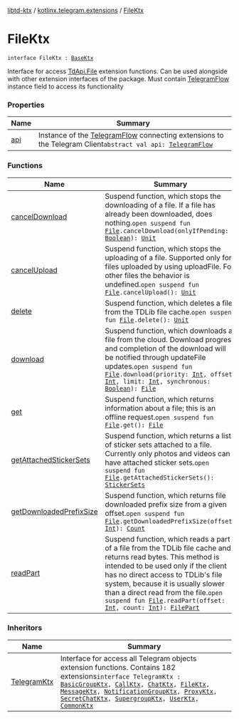 [libtd-ktx](../../index.md) / [kotlinx.telegram.extensions](../index.md) / [FileKtx](./index.md)

# FileKtx

`interface FileKtx : `[`BaseKtx`](../-base-ktx/index.md)

Interface for access [TdApi.File](https://tdlibx.github.io/td/docs/org/drinkless/td/libcore/telegram/TdApi/File.html) extension functions. Can be used alongside with other extension
interfaces of the package. Must contain [TelegramFlow](../../kotlinx.telegram.core/-telegram-flow/index.md) instance field to access its functionality

### Properties

| Name | Summary |
|---|---|
| [api](api.md) | Instance of the [TelegramFlow](../../kotlinx.telegram.core/-telegram-flow/index.md) connecting extensions to the Telegram Client`abstract val api: `[`TelegramFlow`](../../kotlinx.telegram.core/-telegram-flow/index.md) |

### Functions

| Name | Summary |
|---|---|
| [cancelDownload](cancel-download.md) | Suspend function, which stops the downloading of a file. If a file has already been downloaded, does nothing.`open suspend fun `[`File`](https://tdlibx.github.io/td/docs/org/drinkless/td/libcore/telegram/TdApi/File.html)`.cancelDownload(onlyIfPending: `[`Boolean`](https://kotlinlang.org/api/latest/jvm/stdlib/kotlin/-boolean/index.html)`): `[`Unit`](https://kotlinlang.org/api/latest/jvm/stdlib/kotlin/-unit/index.html) |
| [cancelUpload](cancel-upload.md) | Suspend function, which stops the uploading of a file. Supported only for files uploaded by using uploadFile. For other files the behavior is undefined.`open suspend fun `[`File`](https://tdlibx.github.io/td/docs/org/drinkless/td/libcore/telegram/TdApi/File.html)`.cancelUpload(): `[`Unit`](https://kotlinlang.org/api/latest/jvm/stdlib/kotlin/-unit/index.html) |
| [delete](delete.md) | Suspend function, which deletes a file from the TDLib file cache.`open suspend fun `[`File`](https://tdlibx.github.io/td/docs/org/drinkless/td/libcore/telegram/TdApi/File.html)`.delete(): `[`Unit`](https://kotlinlang.org/api/latest/jvm/stdlib/kotlin/-unit/index.html) |
| [download](download.md) | Suspend function, which downloads a file from the cloud. Download progress and completion of the download will be notified through updateFile updates.`open suspend fun `[`File`](https://tdlibx.github.io/td/docs/org/drinkless/td/libcore/telegram/TdApi/File.html)`.download(priority: `[`Int`](https://kotlinlang.org/api/latest/jvm/stdlib/kotlin/-int/index.html)`, offset: `[`Int`](https://kotlinlang.org/api/latest/jvm/stdlib/kotlin/-int/index.html)`, limit: `[`Int`](https://kotlinlang.org/api/latest/jvm/stdlib/kotlin/-int/index.html)`, synchronous: `[`Boolean`](https://kotlinlang.org/api/latest/jvm/stdlib/kotlin/-boolean/index.html)`): `[`File`](https://tdlibx.github.io/td/docs/org/drinkless/td/libcore/telegram/TdApi/File.html) |
| [get](get.md) | Suspend function, which returns information about a file; this is an offline request.`open suspend fun `[`File`](https://tdlibx.github.io/td/docs/org/drinkless/td/libcore/telegram/TdApi/File.html)`.get(): `[`File`](https://tdlibx.github.io/td/docs/org/drinkless/td/libcore/telegram/TdApi/File.html) |
| [getAttachedStickerSets](get-attached-sticker-sets.md) | Suspend function, which returns a list of sticker sets attached to a file. Currently only photos and videos can have attached sticker sets.`open suspend fun `[`File`](https://tdlibx.github.io/td/docs/org/drinkless/td/libcore/telegram/TdApi/File.html)`.getAttachedStickerSets(): `[`StickerSets`](https://tdlibx.github.io/td/docs/org/drinkless/td/libcore/telegram/TdApi/StickerSets.html) |
| [getDownloadedPrefixSize](get-downloaded-prefix-size.md) | Suspend function, which returns file downloaded prefix size from a given offset.`open suspend fun `[`File`](https://tdlibx.github.io/td/docs/org/drinkless/td/libcore/telegram/TdApi/File.html)`.getDownloadedPrefixSize(offset: `[`Int`](https://kotlinlang.org/api/latest/jvm/stdlib/kotlin/-int/index.html)`): `[`Count`](https://tdlibx.github.io/td/docs/org/drinkless/td/libcore/telegram/TdApi/Count.html) |
| [readPart](read-part.md) | Suspend function, which reads a part of a file from the TDLib file cache and returns read bytes. This method is intended to be used only if the client has no direct access to TDLib's file system, because it is usually slower than a direct read from the file.`open suspend fun `[`File`](https://tdlibx.github.io/td/docs/org/drinkless/td/libcore/telegram/TdApi/File.html)`.readPart(offset: `[`Int`](https://kotlinlang.org/api/latest/jvm/stdlib/kotlin/-int/index.html)`, count: `[`Int`](https://kotlinlang.org/api/latest/jvm/stdlib/kotlin/-int/index.html)`): `[`FilePart`](https://tdlibx.github.io/td/docs/org/drinkless/td/libcore/telegram/TdApi/FilePart.html) |

### Inheritors

| Name | Summary |
|---|---|
| [TelegramKtx](../-telegram-ktx/index.md) | Interface for access all Telegram objects extension functions. Contains 182 extensions`interface TelegramKtx : `[`BasicGroupKtx`](../-basic-group-ktx/index.md)`, `[`CallKtx`](../-call-ktx/index.md)`, `[`ChatKtx`](../-chat-ktx/index.md)`, `[`FileKtx`](./index.md)`, `[`MessageKtx`](../-message-ktx/index.md)`, `[`NotificationGroupKtx`](../-notification-group-ktx/index.md)`, `[`ProxyKtx`](../-proxy-ktx/index.md)`, `[`SecretChatKtx`](../-secret-chat-ktx/index.md)`, `[`SupergroupKtx`](../-supergroup-ktx/index.md)`, `[`UserKtx`](../-user-ktx/index.md)`, `[`CommonKtx`](../-common-ktx/index.md) |
